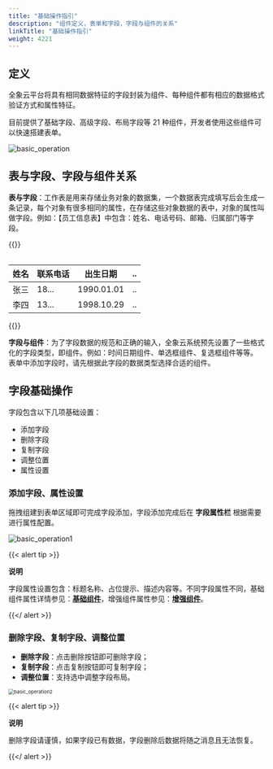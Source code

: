 ```yaml
---
title: "基础操作指引"
description: "组件定义，表单和字段，字段与组件的关系"
linkTitle: "基础操作指引"
weight: 4221
---
```


## 定义

全象云平台将具有相同数据特征的字段封装为组件、每种组件都有相应的数据格式验证方式和属性特征。

目前提供了基础字段、高级字段、布局字段等 21 种组件，开发者使用这些组件可以快速搭建表单。

![basic_operation](https://raw.githubusercontent.com/quanxiang-cloud/website/main/static/images/zh/docs/manual/form/basic_operation.png)

## 表与字段、字段与组件关系

**表与字段**：工作表是用来存储业务对象的数据集，一个数据表完成填写后会生成一条记录，每个对象有很多相同的属性，在存储这些对象数据的表中，对象的属性叫做字段。例如：【员工信息表】中包含：姓名、电话号码、邮箱、归属部门等字段。

{{<table >}}

| 姓名 | 联系电话 | 出生日期   | ..   |
| ---- | -------- | ---------- | ---- |
| 张三 | 18...    | 1990.01.01 | ..   |
| 李四 | 13...    | 1998.10.29 | ..   |

{{</table >}}


**字段与组件**：为了字段数据的规范和正确的输入，全象云系统预先设置了一些格式化的字段类型，即组件。例如：时间日期组件、单选框组件、复选框组件等等。 表单中添加字段时，请先根据此字段的数据类型选择合适的组件。

## 字段基础操作

字段包含以下几项基础设置：

- 添加字段
- 删除字段
- 复制字段
- 调整位置
- 属性设置

### 添加字段、属性设置

拖拽组建到表单区域即可完成字段添加，字段添加完成后在 **字段属性栏** 根据需要进行属性配置。

![basic_operation1](https://raw.githubusercontent.com/quanxiang-cloud/website/main/static/images/zh/docs/manual/form/basic_operation1.png)

{{< alert tip >}}

**说明**

字段属性设置包含：标题名称、占位提示、描述内容等。不同字段属性不同，基础组件属性详情参见：[**基础组件**](https://github.com/quanxiang-cloud/website/tree/main/content/zh/docs/manual/form/component/basic)，增强组件属性参见：[**增强组件**](https://github.com/quanxiang-cloud/website/tree/main/content/zh/docs/manual/form/component/enhance)。

{{</ alert >}}

### 删除字段、复制字段、调整位置

- **删除字段**：点击删除按钮即可删除字段；
- **复制字段**：点击复制按钮即可复制字段；
- **调整位置**：支持选中调整字段布局。

<img src="https://raw.githubusercontent.com/quanxiang-cloud/website/main/static/images/zh/docs/manual/form/basic_operation2.png" alt="basic_operation2" style="zoom:67%;" />

{{< alert tip >}}

**说明**

删除字段请谨慎，如果字段已有数据，字段删除后数据将随之消息且无法恢复。

{{</ alert >}}

